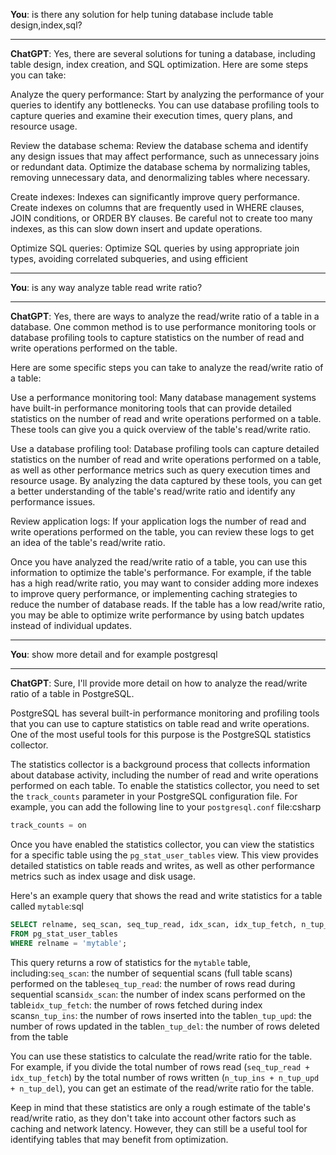 **You**: is there any solution for help tuning database include table design,index,sql?

--------
**ChatGPT**: Yes, there are several solutions for tuning a database, including table design, index creation, and SQL optimization. Here are some steps you can take:

Analyze the query performance: Start by analyzing the performance of your queries to identify any bottlenecks. You can use database profiling tools to capture queries and examine their execution times, query plans, and resource usage.

Review the database schema: Review the database schema and identify any design issues that may affect performance, such as unnecessary joins or redundant data. Optimize the database schema by normalizing tables, removing unnecessary data, and denormalizing tables where necessary.

Create indexes: Indexes can significantly improve query performance. Create indexes on columns that are frequently used in WHERE clauses, JOIN conditions, or ORDER BY clauses. Be careful not to create too many indexes, as this can slow down insert and update operations.

Optimize SQL queries: Optimize SQL queries by using appropriate join types, avoiding correlated subqueries, and using efficient

--------
**You**: is any way analyze table read write ratio?

--------
**ChatGPT**: Yes, there are ways to analyze the read/write ratio of a table in a database. One common method is to use performance monitoring tools or database profiling tools to capture statistics on the number of read and write operations performed on the table.

Here are some specific steps you can take to analyze the read/write ratio of a table:

Use a performance monitoring tool: Many database management systems have built-in performance monitoring tools that can provide detailed statistics on the number of read and write operations performed on a table. These tools can give you a quick overview of the table's read/write ratio.

Use a database profiling tool: Database profiling tools can capture detailed statistics on the number of read and write operations performed on a table, as well as other performance metrics such as query execution times and resource usage. By analyzing the data captured by these tools, you can get a better understanding of the table's read/write ratio and identify any performance issues.

Review application logs: If your application logs the number of read and write operations performed on the table, you can review these logs to get an idea of the table's read/write ratio.

Once you have analyzed the read/write ratio of a table, you can use this information to optimize the table's performance. For example, if the table has a high read/write ratio, you may want to consider adding more indexes to improve query performance, or implementing caching strategies to reduce the number of database reads. If the table has a low read/write ratio, you may be able to optimize write performance by using batch updates instead of individual updates.

--------
**You**: show more detail and for example postgresql

--------
**ChatGPT**: Sure, I'll provide more detail on how to analyze the read/write ratio of a table in PostgreSQL.

PostgreSQL has several built-in performance monitoring and profiling tools that you can use to capture statistics on table read and write operations. One of the most useful tools for this purpose is the PostgreSQL statistics collector.

The statistics collector is a background process that collects information about database activity, including the number of read and write operations performed on each table. To enable the statistics collector, you need to set the ```track_counts``` parameter in your PostgreSQL configuration file. For example, you can add the following line to your ```postgresql.conf``` file:csharp
```csharp
track_counts = on
```

Once you have enabled the statistics collector, you can view the statistics for a specific table using the ```pg_stat_user_tables``` view. This view provides detailed statistics on table reads and writes, as well as other performance metrics such as index usage and disk usage.

Here's an example query that shows the read and write statistics for a table called ```mytable```:sql
```sql
SELECT relname, seq_scan, seq_tup_read, idx_scan, idx_tup_fetch, n_tup_ins, n_tup_upd, n_tup_del
FROM pg_stat_user_tables
WHERE relname = 'mytable';
```

This query returns a row of statistics for the ```mytable``` table, including:```seq_scan```: the number of sequential scans (full table scans) performed on the table```seq_tup_read```: the number of rows read during sequential scans```idx_scan```: the number of index scans performed on the table```idx_tup_fetch```: the number of rows fetched during index scans```n_tup_ins```: the number of rows inserted into the table```n_tup_upd```: the number of rows updated in the table```n_tup_del```: the number of rows deleted from the table

You can use these statistics to calculate the read/write ratio for the table. For example, if you divide the total number of rows read (```seq_tup_read + idx_tup_fetch```) by the total number of rows written (```n_tup_ins + n_tup_upd + n_tup_del```), you can get an estimate of the read/write ratio for the table.

Keep in mind that these statistics are only a rough estimate of the table's read/write ratio, as they don't take into account other factors such as caching and network latency. However, they can still be a useful tool for identifying tables that may benefit from optimization.

